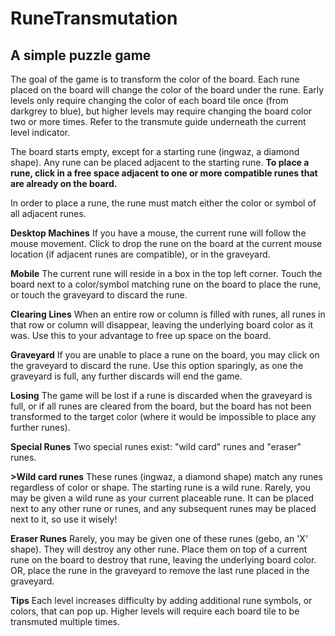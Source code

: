 # RuneTransmutation
## A simple puzzle game

The goal of the game is to transform the color of the board.  Each rune placed
  on the board will change the color of the board under the rune.  Early levels
  only require changing the color of each board tile once (from darkgrey to blue), but higher levels
  may require changing the board color two or more times.  Refer to the transmute
  guide underneath the current level indicator.

  The board starts empty, except for a starting rune (ingwaz, a diamond shape).
  Any rune can be placed adjacent to the starting rune.  **__To place a rune, click in a free space adjacent to
  one or more compatible runes that are already on the board.__**

  In order to place a rune, the rune must match either the color or symbol of all adjacent runes.

**__Desktop Machines__**
  If you have a mouse, the current rune will follow the mouse movement.
  Click to drop the rune on the board at the current mouse location (if adjacent runes are compatible),
  or in the graveyard.

**__Mobile__**
  The current rune will reside in a box in the top left corner.
  Touch the board next to a color/symbol matching rune on the board to place the rune,
  or touch the graveyard to discard the rune.

**__Clearing Lines__**
  When an entire row or column is filled with runes, all runes in that row
  or column will disappear, leaving the underlying board color as it was. Use this to your advantage
  to free up space on the board.

**__Graveyard__**
  If you are unable to place a rune on the board, you may click on the graveyard
  to discard the rune.  Use this option sparingly, as one the graveyard is full, any
  further discards will end the game.

**__Losing__**
  The game will be lost if a rune is discarded when the graveyard is full,
  or if all runes are cleared from the board, but the board has not been transformed to the target color
  (where it would be impossible to place any further runes).

**__Special Runes__**
  Two special runes exist: "wild card" runes and "eraser" runes.

**__>Wild card runes__**
  These runes (ingwaz, a diamond shape) match any runes regardless of color or shape.
  The starting rune is a wild rune.  Rarely, you may be given a wild rune as your current placeable rune.
  It can be placed next to any other rune or runes, and any subsequent runes may be placed next to it,
  so use it wisely!

**__Eraser Runes__**
  Rarely, you may be given one of these runes (gebo, an 'X' shape).
  They will destroy any other rune. Place them on top
  of a current rune on the board to destroy that rune, leaving the underlying board color. OR, place the rune in the
  graveyard to remove the last rune placed in the graveyard.

**__Tips__**
  Each level increases difficulty by adding additional rune symbols, or colors, that can pop up.  Higher
  levels will require each board tile to be transmuted multiple times.
